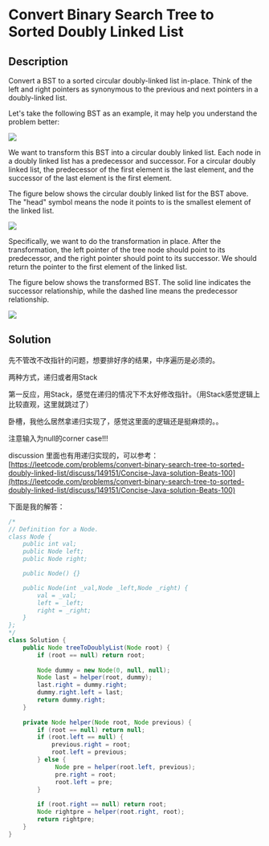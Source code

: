 # Convert Binary Search Tree to Sorted Doubly Linked List

## Description

Convert a BST to a sorted circular doubly-linked list in-place. Think of the left and right pointers as synonymous to the previous and next pointers in a doubly-linked list.

Let's take the following BST as an example, it may help you understand the problem better: 

![](https://leetcode.com/static/images/problemset/BSTDLLOriginalBST.png)

We want to transform this BST into a circular doubly linked list. Each node in a doubly linked list has a predecessor and successor. For a circular doubly linked list, the predecessor of the first element is the last element, and the successor of the last element is the first element.

The figure below shows the circular doubly linked list for the BST above. The "head" symbol means the node it points to is the smallest element of the linked list. 

![](https://leetcode.com/static/images/problemset/BSTDLLReturnDLL.png)

Specifically, we want to do the transformation in place. After the transformation, the left pointer of the tree node should point to its predecessor, and the right pointer should point to its successor. We should return the pointer to the first element of the linked list.

The figure below shows the transformed BST. The solid line indicates the successor relationship, while the dashed line means the predecessor relationship. 

![](https://leetcode.com/static/images/problemset/BSTDLLReturnBST.png)

## Solution

先不管改不改指针的问题，想要排好序的结果，中序遍历是必须的。

两种方式，递归或者用Stack

第一反应，用Stack，感觉在递归的情况下不太好修改指针。（用Stack感觉逻辑上比较直观，这里就跳过了）

卧槽，我他么居然拿递归实现了，感觉这里面的逻辑还是挺麻烦的。。

注意输入为null的corner case!!!

discussion 里面也有用递归实现的，可以参考：[https://leetcode.com/problems/convert-binary-search-tree-to-sorted-doubly-linked-list/discuss/149151/Concise-Java-solution-Beats-100](https://leetcode.com/problems/convert-binary-search-tree-to-sorted-doubly-linked-list/discuss/149151/Concise-Java-solution-Beats-100)

下面是我的解答：

```java
/*
// Definition for a Node.
class Node {
    public int val;
    public Node left;
    public Node right;

    public Node() {}

    public Node(int _val,Node _left,Node _right) {
        val = _val;
        left = _left;
        right = _right;
    }
};
*/
class Solution {
    public Node treeToDoublyList(Node root) {
        if (root == null) return root;
        
        Node dummy = new Node(0, null, null);
        Node last = helper(root, dummy);
        last.right = dummy.right;
        dummy.right.left = last;
        return dummy.right;
    }
    
    private Node helper(Node root, Node previous) {
        if (root == null) return null;
        if (root.left == null) {
            previous.right = root;
            root.left = previous;
        } else {
             Node pre = helper(root.left, previous);
             pre.right = root;
             root.left = pre;
        }
        
        if (root.right == null) return root;
        Node rightpre = helper(root.right, root);
        return rightpre;
    }
}
```

